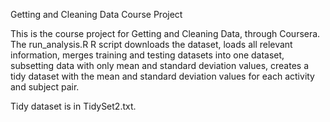 Getting and Cleaning Data Course Project

This is the course project for Getting and Cleaning Data, through Coursera. The run_analysis.R R script downloads the dataset, loads all relevant information, merges training and testing datasets into one dataset, subsetting data with only mean and standard deviation values, creates a tidy dataset with the mean and standard deviation values for each activity and subject pair.

Tidy dataset is in TidySet2.txt.
